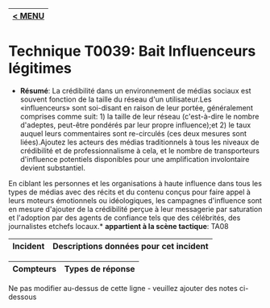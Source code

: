 |[< MENU](../../README.md)|
|---|
# Technique T0039: Bait Influenceurs légitimes

* **Résumé**: La crédibilité dans un environnement de médias sociaux est souvent fonction de la taille du réseau d'un utilisateur.Les «influenceurs» sont soi-disant en raison de leur portée, généralement comprises comme suit: 1) la taille de leur réseau (c'est-à-dire le nombre d'adeptes, peut-être pondérés par leur propre influence);et 2) le taux auquel leurs commentaires sont re-circulés (ces deux mesures sont liées).Ajoutez les acteurs des médias traditionnels à tous les niveaux de crédibilité et de professionnalisme à cela, et le nombre de transporteurs d'influence potentiels disponibles pour une amplification involontaire devient substantiel.

En ciblant les personnes et les organisations à haute influence dans tous les types de médias avec des récits et du contenu conçus pour faire appel à leurs moteurs émotionnels ou idéologiques, les campagnes d'influence sont en mesure d'ajouter de la crédibilité perçue à leur messagerie par saturation et l'adoption par des agents de confiance tels que des célébrités, des journalistes etchefs locaux.* **appartient à la scène tactique**: TA08


|Incident |Descriptions données pour cet incident |
|-------- |-------------------- |



|Compteurs |Types de réponse |
|-------- |-------------- |


Ne pas modifier au-dessus de cette ligne - veuillez ajouter des notes ci-dessous